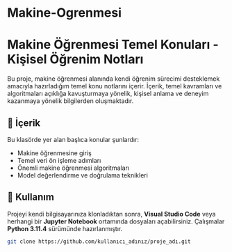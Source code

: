 # Makine-Ogrenmesi
# Makine Öğrenmesi Temel Konuları - Kişisel Öğrenim Notları

Bu proje, makine öğrenmesi alanında kendi öğrenim sürecimi desteklemek amacıyla hazırladığım temel konu notlarını içerir. İçerik, temel kavramları ve algoritmaları açıklığa kavuşturmaya yönelik, kişisel anlama ve deneyim kazanmaya yönelik bilgilerden oluşmaktadır.

## 📂 İçerik

Bu klasörde yer alan başlıca konular şunlardır:

- Makine öğrenmesine giriş
- Temel veri ön işleme adımları
- Önemli makine öğrenmesi algoritmaları
- Model değerlendirme ve doğrulama teknikleri

## 🚀 Kullanım

Projeyi kendi bilgisayarınıza klonladıktan sonra, **Visual Studio Code** veya herhangi bir **Jupyter Notebook** ortamında dosyaları açabilirsiniz. Çalışmalar **Python 3.11.4** sürümünde hazırlanmıştır.

```bash
git clone https://github.com/kullanıcı_adınız/proje_adı.git
